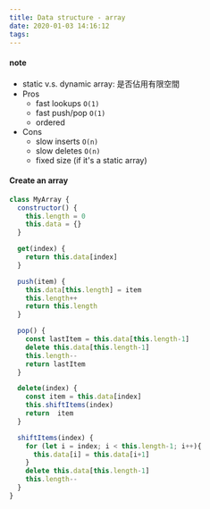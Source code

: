 ```yaml
---
title: Data structure - array
date: 2020-01-03 14:16:12
tags:
---
```


#### note
* static v.s. dynamic array: 是否佔用有限空間
* Pros
  * fast lookups `O(1)`
  * fast push/pop `O(1)`
  * ordered
* Cons
  * slow inserts `O(n)`
  * slow deletes `O(n)`
  * fixed size (if it's a static array)

#### Create an array
```js
class MyArray {
  constructor() {
    this.length = 0
    this.data = {}
  }

  get(index) {
    return this.data[index]
  }

  push(item) {
    this.data[this.length] = item
    this.length++
    return this.length
  }

  pop() {
    const lastItem = this.data[this.length-1]
    delete this.data[this.length-1]
    this.length--
    return lastItem
  }

  delete(index) {
    const item = this.data[index]
    this.shiftItems(index)
    return  item
  }

  shiftItems(index) {
    for (let i = index; i < this.length-1; i++){
      this.data[i] = this.data[i+1]
    }
    delete this.data[this.length-1]
    this.length--
  }
}
```